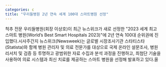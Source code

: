 ```yaml
---
categories: c
title: "우리들병원 2년 연속 세계 100대 스마트병원 선정"
---
```

척추 전문 우리들병원(회장 이상호)이 최근 뉴스위크가 새로 선정한 "2023 세계 최고 스마트 병원(World’s Best Smart Hospitals 2023)"에 2년 연속 100대 순위권에 진입했다.시사주간지 뉴스위크(Newsweek)는 글로벌 시장조사기관 스타티스타(Statista)와 함께 병원 관리자 및 의료 전문가를 대상으로 국제 온라인 설문조사, 병원 리서치 및 검증 등 투명하고 광범위한 자료 수집과 분석 과정을 진행하고, 최첨단 기술을 사용하여 의료 시스템과 최신 치료를 제공하는 스마트 병원을 선정해 발표하고 있다.올